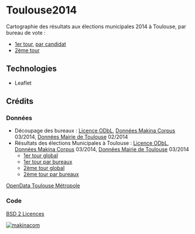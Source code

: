 Toulouse2014
============


Cartographie des résultats aux élections municipales 2014 à Toulouse, par bureau de vote :
*  [1er tour](http://municipalestoulouse2014.makina-corpus.com/), [par candidat](http://municipalestoulouse2014.makina-corpus.com/by-candidate.html)
*  [2ème tour](http://municipalestoulouse2014.makina-corpus.com/second-tour.html)

## Technologies

* Leaflet

## Crédits

### Données

* Découpage des bureaux : [Licence ODbL](http://opendatacommons.org/licenses/odbl/summary/), [Données Makina Corpus](https://raw.githubusercontent.com/makinacorpus/toulouse2014/gh-pages/bureaux.geojson) 03/2014, [Données Mairie de Toulouse](http://data.toulouse-metropole.fr/les-donnees/-/opendata/card/24401-bureaux-de-vote-decoupage-effectif-au-1er-mars-2014) 02/2014
* Résultats des élections Municipales à Toulouse : [Licence ODbL](http://opendatacommons.org/licenses/odbl/summary/), [Données Makina Corpus](https://github.com/makinacorpus/toulouse2014/blob/gh-pages/resultats_bureaux_1.json) 03/2014, [Données Mairie de Toulouse](http://rbv.toulouse.fr/resultats/resultats.php) 03/2014
  * [1er tour global](https://github.com/makinacorpus/toulouse2014/blob/gh-pages/resultatsG1.json)
  * [1er tour par bureaux](https://github.com/makinacorpus/toulouse2014/blob/gh-pages/resultats_bureaux_1.json)
  * [2ème tour global](https://github.com/makinacorpus/toulouse2014/blob/gh-pages/resultatsG2.json)
  * [2ème tour par bureaux](https://github.com/makinacorpus/toulouse2014/blob/gh-pages/resultats_bureaux_2.json)

[OpenData Toulouse Métropole](http://data.toulouse-metropole.fr/)

### Code

[BSD 2 Licences](https://github.com/makinacorpus/toulouse2014/blob/gh-pages/LICENSE.txt)

[![makinacom](http://depot.makina-corpus.org/public/logo.gif)](http://makina-corpus.com)
